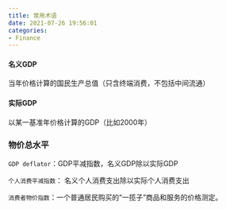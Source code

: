 ```yaml
---
title: 常用术语
date: 2021-07-26 19:56:01
categories:
- Finance
---
```

#### 名义GDP

当年价格计算的国民生产总值（只含终端消费，不包括中间流通）



#### 实际GDP

以某一基准年价格计算的GDP（比如2000年）



### 物价总水平

`GDP deflator`：GDP平减指数，名义GDP除以实际GDP

`个人消费平减指数`： 名义个人消费支出除以实际个人消费支出

`消费者物价指数`：一个普通居民购买的“一揽子”商品和服务的价格测定。